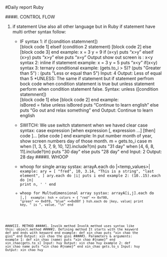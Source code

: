 #Daily report Ruby

####I. CONTROL FLOW
1. if statement
	Use also all other language but in Ruby if statement have multi orther syntax follow: 
	* IF
		syntax 1:
			if ([condition statemnent])  
				[block code 1] 
			elseif (condition 2 statement) 
				[block code 2] 
			else
				 [block code 3]
			end
			example: 
				x = 3
				y = 9
				if (x<y)
					puts “x>y”
				elseif (x>y)
					puts “x>y”
				else 
					puts “x=y”
			Output show out screen is : x<y
		syntax 	2: inline if statement
			example: 
				x = 3
				y = 5
				puts “x<y” if(x<y)
		syntax 3: ternary conditional
			example: 
				(gets.to_i > 5)? (puts "Greater than 5") : (puts "Less or equal than 5")
			Input: 4
			Output: Less of equal than 5
	*UNLESS: 
		The same if statement but if statement perfrom bock code when condition statement 	is true but unless statement perform when condition statement false.
		Syntax: 
			unless ([condition statemnent])  
				[block code 1] 
			else
				 [block code 2]
			end
		example: 	
			isBored = false
			unless isBored
				puts “Continue to learn english”
			else
				puts “Go out and relax something”
			end
			Output: Continue to learn english

	* SWITCH: We use switch statement when we haved clear case
		syntax:
			case expression
			[when expression [, expression ...] [then]
			   code ]...
			[else
 			  code ]
			end
		example: In put number month of year, show screen numbers day of those 				month.
			m = gets.to_i
			case m
			when [1, 3, 5, 7, 9, 10, 12].include?(m)
				puts "31 day"
			when [4, 6, 8, 11].include?(m)
				puts "30 day"
			else
				puts "28 day"
			end
			Input: 2
			Output: 28 day 
####II. WHOOP
	+ whoop for single array
		systax:
			arrayA.each do |<temp_values>|
				<code>
			example:
				ary = [  "fred", 10, 3.14, "This is a string", "last element", ]
				ary.each do |i|
					puts i
				end
			example 2:
				(10..15).each do |n| 
					 print n, ' ' 
				end
	+ whoop for Multudimensional array
		systax: 
			arrayA[i,j].each do |<key>,<value>|
				<code>
			example: 
				hsh = colors = { "red" => 0xf00, "green" => 0x0f0, "blue" =>0x00f }
				hsh.each do |key, value|
					print key, " is ", value, "\n"
				end

####III. METHOD
#####1. Involk method
	Involk method uses syntax like this: object.method
#####2. Defining method
	It starts with the keyword def and ends with keyword end
	example: 
		def xin_chao
			puts “xin chao the gioi”
		end
	Output: xin chao the gioi
#####3. Parameters & arguments:
	example 1:
		def xin_chao (name)
			puts “xin chao #{name}”
		end
		xin_chao(gets.to_s)
	Input: huy
	Output:  xin chao huy
	example 2: 
		def xin_chao name
			puts “xin chao #{name}”
		end
		xin_chao gets.to_s
	Input: huy
	Output:  xin chao huy
		

			



